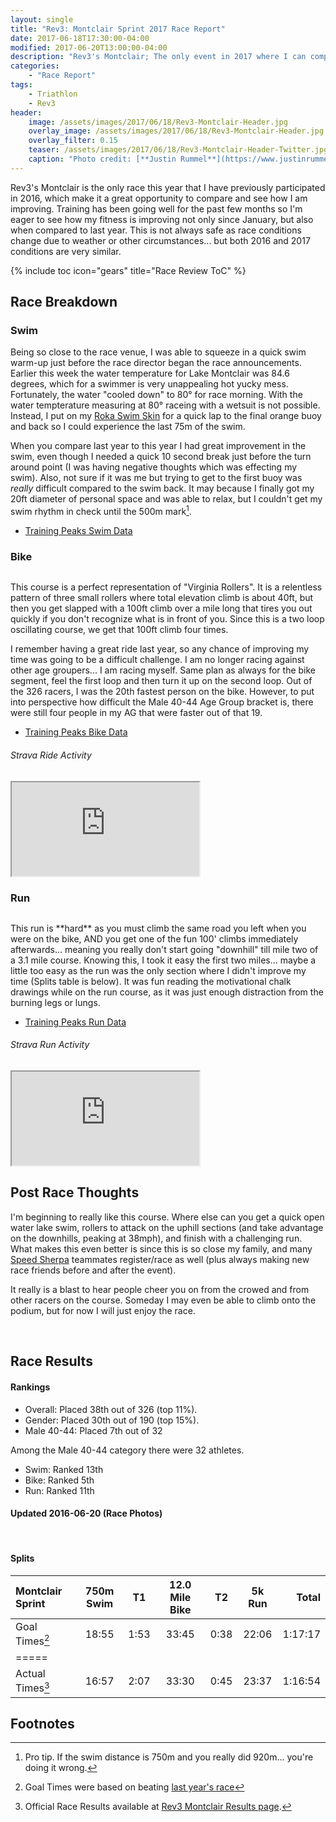 ```yaml
---
layout: single
title: "Rev3: Montclair Sprint 2017 Race Report"
date: 2017-06-18T17:30:00-04:00
modified: 2017-06-20T13:00:00-04:00
description: "Rev3's Montclair; The only event in 2017 where I can compare how well I am improving year over year."
categories:
    - "Race Report"
tags:
    - Triathlon
    - Rev3
header:
    image: /assets/images/2017/06/18/Rev3-Montclair-Header.jpg            # Twitter (use 'overlay_image')
    overlay_image: /assets/images/2017/06/18/Rev3-Montclair-Header.jpg    # Article header at 2048x768
    overlay_filter: 0.15
    teaser: /assets/images/2017/06/18/Rev3-Montclair-Header-Twitter.jpg   # Shrink image to 575x216
    caption: "Photo credit: [**Justin Rummel**](https://www.justinrummel.com)"
---
```

Rev3's Montclair is the only race this year that I have previously participated in 2016, which make it a great opportunity to compare and see how I am improving.  Training has been going well for the past few months so I'm eager to see how my fitness is improving not only since January, but also when compared to last year.  This is not always safe as race conditions change due to weather or other circumstances... but both 2016 and 2017 conditions are very similar.

<!-- Table of Contents -->
{% include toc icon="gears" title="Race Review ToC" %}


Race Breakdown
---

### Swim

Being so close to the race venue, I was able to squeeze in a quick swim warm-up just before the race director began the race announcements.  Earlier this week the water temperature for Lake Montclair was 84.6 degrees, which for a swimmer is very unappealing hot yucky mess.  Fortunately, the water "cooled down" to 80&deg; for race morning.  With the water tempterature measuring at 80&deg; raceing with a wetsuit is not possible.  Instead, I put on my [Roka Swim Skin][roka-ss] for a quick lap to the final orange buoy and back so I could experience the last 75m of the swim.

When you compare last year to this year I had great improvement in the swim, even though I needed a quick 10 second break just before the turn around point (I was having negative thoughts which was effecting my swim).  Also, not sure if it was me but trying to get to the first buoy was *really* difficult compared to the swim back.  It may because I finally got my 20ft diameter of personal space and was able to relax, but I couldn't get my swim rhythm in check until the 500m mark[^1].

- [Training Peaks Swim Data](http://tpks.ws/72JPt)

### Bike

<p class="align-right"><a href="{{ site.url }}/assets/images/2017/06/18/Rev3-Montclair-LG-1.jpg"><img src="{{ site.url }}/assets/images/2017/06/18/Rev3-Montclair-SM-1.jpg" alt="" /></a></p>This course is a perfect representation of "Virginia Rollers".  It is a relentless pattern of three small rollers where total elevation climb is about 40ft, but then you get slapped with a 100ft climb over a mile long that tires you out quickly if you don't recognize what is in front of you.  Since this is a two loop oscillating course, we get that 100ft climb four times.

I remember having a great ride last year, so any chance of improving my time was going to be a difficult challenge.  I am no longer racing against other age groupers... I am racing myself.  Same plan as always for the bike segment, feel the first loop and then turn it up on the second loop.  Out of the 326 racers, I was the 20th fastest person on the bike.  However, to put into perspective how difficult the Male 40-44 Age Group bracket is, there were still four people in my AG that were faster out of that 19.

- [Training Peaks Bike Data](http://tpks.ws/h5mkL)

###### Strava Ride Activity
<div class="embed-container embed-container-16x9">
    <iframe src='https://www.strava.com/activities/1042592408/embed/8e2b993b136f82d87723794001b3a2bf2939c1aa' scrolling='no' webkitAllowFullScreen mozallowfullscreen allowFullScreen></iframe>
</div>


### Run

<p class="align-left"><a href="{{ site.url }}/assets/images/2017/06/18/Rev3-Montclair-LG-2.jpg"><img src="{{ site.url }}/assets/images/2017/06/18/Rev3-Montclair-SM-2.jpg" alt="" /></a></p>This run is **hard** as you must climb the same road you left when you were on the bike, AND you get one of the fun 100' climbs immediately afterwards... meaning you really don't start going "downhill" till mile two of a 3.1 mile course.  Knowing this, I took it easy the first two miles... maybe a little too easy as the run was the only section where I didn't improve my time (Splits table is below).  It was fun reading the motivational chalk drawings while on the run course, as it was just enough distraction from the burning legs or lungs.

- [Training Peaks Run Data](http://tpks.ws/Xhsdw)

###### Strava Run Activity
<div class="embed-container embed-container-16x9">
    <iframe src='https://www.strava.com/activities/1042592359/embed/1e15ff97d4516f461974691e105e0a77116376c6' scrolling='no' webkitAllowFullScreen mozallowfullscreen allowFullScreen></iframe>
</div>

Post Race Thoughts
---

I'm beginning to really like this course.  Where else can you get a quick open water lake swim, rollers to attack on the uphill sections (and take advantage on the downhills, peaking at 38mph), and finish with a challenging run.  What makes this even better is since this is so close my family, and many [Speed Sherpa][ss] teammates register/race as well (plus always making new race friends before and after the event).

It really is a blast to hear people cheer you on from the crowed and from other racers on the course.  Someday I may even be able to climb onto the podium, but for now I will just enjoy the race.

<figure class="third">
<a href="{{ site.url }}/assets/images/2017/06/18/Rev3-Montclair-LG-5.jpg"><img src="{{ site.url }}/assets/images/2017/06/18/Rev3-Montclair-SM-5.jpg" alt="" /></a>
<a href="{{ site.url }}/assets/images/2017/06/18/Rev3-Montclair-LG-6.jpg"><img src="{{ site.url }}/assets/images/2017/06/18/Rev3-Montclair-SM-6.jpg" alt="" /></a>
<a href="{{ site.url }}/assets/images/2017/06/18/Rev3-Montclair-LG-4.jpg"><img src="{{ site.url }}/assets/images/2017/06/18/Rev3-Montclair-SM-4.jpg" alt="" /></a>
</figure>


Race Results
---

#### Rankings

- Overall: Placed 38th out of 326 (top 11%).
- Gender: Placed 30th out of 190 (top 15%).
- Male 40-44: Placed 7th out of 32

Among the Male 40-44 category there were 32 athletes.

- Swim: Ranked 13th
- Bike: Ranked 5th
- Run: Ranked 11th


#### Updated 2016-06-20 (Race Photos)

<figure class="third">
<a href="{{ site.url }}/assets/images/2017/06/18/Montclair/141618-012-033h.jpg"><img src="{{ site.url }}/assets/images/2017/06/18/Montclair/141618-012-033f.jpg" alt="" /></a>
<a href="{{ site.url }}/assets/images/2017/06/18/Montclair/141618-012-034h.jpg"><img src="{{ site.url }}/assets/images/2017/06/18/Montclair/141618-012-034f.jpg" alt="" /></a>
<a href="{{ site.url }}/assets/images/2017/06/18/Montclair/141618-010-009h.jpg"><img src="{{ site.url }}/assets/images/2017/06/18/Montclair/141618-010-009f.jpg" alt="" /></a>
</figure>

#### Splits

| Montclair Sprint   | 750m Swim    | T1   | 12.0 Mile Bike | T2   | 5k Run   | Total       |
|:-------------------|:------------:|:----:|:--------------:|:----:|:--------:|------------:|
| Goal Times[^2]     | 18:55        | 1:53 | 33:45          | 0:38 | 22:06    | 1:17:17     |
|=====
| Actual Times[^3]   | 16:57        | 2:07 | 33:30          | 0:45 | 23:37    | 1:16:54     |


Footnotes
---

[^1]: Pro tip. If the swim distance is 750m and you really did 920m... you're doing it wrong.
[^2]: Goal Times were based on beating [last year's race][mont-2016]
[^3]: Official Race Results available at [Rev3 Montclair Results page][mont-2017].

[roka-ss]: https://www.roka.com/collections/mens-viper-swimskins
[ss]: http://www.speedsherpa.com
[mont-2016]: http://timing.rev3tri.com/mobile/athlete-results/E62400DF-EED2-4370-8997-9FC458257203/1/270
[mont-2017]: http://timing.rev3tri.com/mobile/athlete-results/E35D1006-99F9-4670-B292-8538B7489651/1/62
